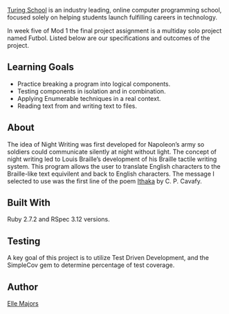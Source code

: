[Turing School](https://turing.edu/) is an industry leading, online computer programming school, focused solely on helping students launch fulfilling careers in technology.

In week five of Mod 1 the final project assignment is a multiday solo project named Futbol. Listed below are our specifications and outcomes of the project. 

## Learning Goals

* Practice breaking a program into logical components.
* Testing components in isolation and in combination.
* Applying Enumerable techniques in a real context.
* Reading text from and writing text to files.

## About

The idea of Night Writing was first developed for Napoleon’s army so soldiers could communicate silently at night without light. The concept of night writing led to Louis Braille’s development of his Braille tactile writing system. This program allows the user to translate English characters to the Braille-like text equivilent and back to English characters. The message I selected to use was the first line of the poem [Ithaka](https://www.poetryfoundation.org/poems/51296/ithaka-56d22eef917ec) by C. P. Cavafy.
## Built With

Ruby 2.7.2 and RSpec 3.12 versions.

## Testing

A key goal of this project is to utilize Test Driven Development, and the SimpleCov gem to determine percentage of test coverage.

## Author

[Elle Majors](https://github.com/Elle-M)

